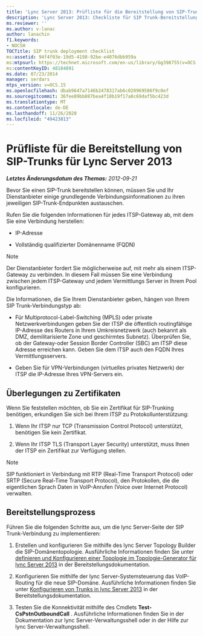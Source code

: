 ```yaml
---
title: 'Lync Server 2013: Prüfliste für die Bereitstellung von SIP-Trunks'
description: 'Lync Server 2013: Checkliste für SIP Trunk-Bereitstellung.'
ms.reviewer: ''
ms.author: v-lanac
author: lanachin
f1.keywords:
- NOCSH
TOCTitle: SIP trunk deployment checklist
ms:assetid: 94f4f03e-19d5-4198-92be-e4076dbb959a
ms:mtpsurl: https://technet.microsoft.com/en-us/library/Gg398755(v=OCS.15)
ms:contentKeyID: 48184891
ms.date: 07/23/2014
manager: serdars
mtps_version: v=OCS.15
ms.openlocfilehash: dbab9647a7146b2478317ab6c020969506f9c0ef
ms.sourcegitcommit: 36fee89bb887bea4f18b19f17a8c69daf5bc423d
ms.translationtype: MT
ms.contentlocale: de-DE
ms.lasthandoff: 11/26/2020
ms.locfileid: "49423813"
---
```

# <a name="sip-trunk-deployment-checklist-for-lync-server-2013"></a>Prüfliste für die Bereitstellung von SIP-Trunks für Lync Server 2013

<div data-xmlns="http://www.w3.org/1999/xhtml">

<div class="topic" data-xmlns="http://www.w3.org/1999/xhtml" data-msxsl="urn:schemas-microsoft-com:xslt" data-cs="https://msdn.microsoft.com/">

<div data-asp="https://msdn2.microsoft.com/asp">



</div>

<div id="mainSection">

<div id="mainBody">

<span> </span>

_**Letztes Änderungsdatum des Themas:** 2012-09-21_

Bevor Sie einen SIP-Trunk bereitstellen können, müssen Sie und Ihr Dienstanbieter einige grundlegende Verbindungsinformationen zu ihren jeweiligen SIP-Trunk-Endpunkten austauschen.

Rufen Sie die folgenden Informationen für jedes ITSP-Gateway ab, mit dem Sie eine Verbindung herstellen:

  - IP-Adresse

  - Vollständig qualifizierter Domänenname (FQDN)

<div>


> [!NOTE]  
> Der Dienstanbieter fordert Sie möglicherweise auf, mit mehr als einem ITSP-Gateway zu verbinden. In diesem Fall müssen Sie eine Verbindung zwischen jedem ITSP-Gateway und jedem Vermittlungs Server in Ihrem Pool konfigurieren.



</div>

Die Informationen, die Sie Ihrem Dienstanbieter geben, hängen von Ihrem SIP Trunk-Verbindungstyp ab:

  - Für Multiprotocol-Label-Switching (MPLS) oder private Netzwerkverbindungen geben Sie der ITSP die öffentlich routingfähige IP-Adresse des Routers in Ihrem Umkreisnetzwerk (auch bekannt als DMZ, demilitarisierte Zone und geschirmtes Subnetz). Überprüfen Sie, ob der Gateway-oder Session Border Controller (SBC) am ITSP diese Adresse erreichen kann. Geben Sie dem ITSP auch den FQDN Ihres Vermittlungsservers.

  - Geben Sie für VPN-Verbindungen (virtuelles privates Netzwerk) der ITSP die IP-Adresse Ihres VPN-Servers ein.

<div>

## <a name="certificate-considerations"></a>Überlegungen zu Zertifikaten

Wenn Sie feststellen möchten, ob Sie ein Zertifikat für SIP-Trunking benötigen, erkundigen Sie sich bei Ihrem ITSP zu Protokollunterstützung:

1.  Wenn Ihr ITSP nur TCP (Transmission Control Protocol) unterstützt, benötigen Sie kein Zertifikat.

2.  Wenn Ihr ITSP TLS (Transport Layer Security) unterstützt, muss Ihnen der ITSP ein Zertifikat zur Verfügung stellen.

<div>


> [!NOTE]  
> SIP funktioniert in Verbindung mit RTP (Real-Time Transport Protocol) oder SRTP (Secure Real-Time Transport Protocol), den Protokollen, die die eigentlichen Sprach Daten in VoIP-Anrufen (Voice over Internet Protocol) verwalten.



</div>

</div>

<div>

## <a name="deployment-process"></a>Bereitstellungsprozess

Führen Sie die folgenden Schritte aus, um die lync Server-Seite der SIP Trunk-Verbindung zu implementieren:

1.  Erstellen und konfigurieren Sie mithilfe des lync Server Topology Builder die SIP-Domänentopologie. Ausführliche Informationen finden Sie unter [definieren und Konfigurieren einer Topologie im Topologie-Generator für lync Server 2013](lync-server-2013-define-and-configure-a-topology-in-topology-builder.md) in der Bereitstellungsdokumentation.

2.  Konfigurieren Sie mithilfe der lync Server-Systemsteuerung das VoIP-Routing für die neue SIP-Domäne. Ausführliche Informationen finden Sie unter [Konfigurieren von Trunks in lync Server 2013](lync-server-2013-configuring-trunks.md) in der Bereitstellungsdokumentation.

3.  Testen Sie die Konnektivität mithilfe des Cmdlets **Test-CsPstnOutboundCall** . Ausführliche Informationen finden Sie in der Dokumentation zur lync Server-Verwaltungsshell oder in der Hilfe zur lync Server-Verwaltungsshell.

</div>

</div>

<span> </span>

</div>

</div>

</div>

